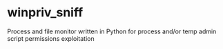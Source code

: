 # winpriv_sniff
Process and file monitor written in Python for process and/or temp admin script permissions exploitation
